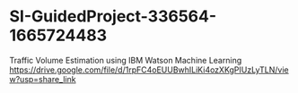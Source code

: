 # SI-GuidedProject-336564-1665724483
Traffic Volume Estimation using IBM Watson Machine Learning
https://drive.google.com/file/d/1rpFC4oEUUBwhILiKi4ozXKgPIUzLyTLN/view?usp=share_link
